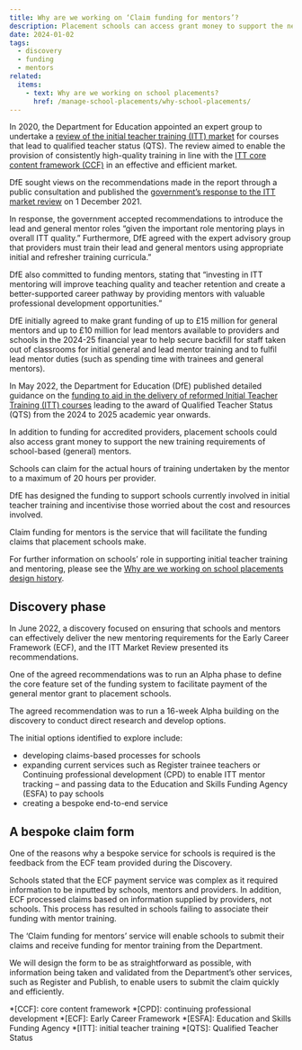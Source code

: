 ```yaml
---
title: Why are we working on ‘Claim funding for mentors’?
description: Placement schools can access grant money to support the new training requirements of school-based mentors
date: 2024-01-02
tags:
  - discovery
  - funding
  - mentors
related:
  items:
    - text: Why are we working on school placements?
      href: /manage-school-placements/why-school-placements/
---
```


In 2020, the Department for Education appointed an expert group to undertake a [review of the initial teacher training (ITT) market](https://www.gov.uk/government/publications/initial-teacher-training-itt-market-review/initial-teacher-training-itt-market-review-overview) for courses that lead to qualified teacher status (QTS). The review aimed to enable the provision of consistently high-quality training in line with the [ITT core content framework (CCF)](https://www.gov.uk/government/publications/initial-teacher-training-itt-core-content-framework) in an effective and efficient market.

DfE sought views on the recommendations made in the report through a public consultation and published the [government’s response to the ITT market review]( https://www.gov.uk/government/consultations/initial-teacher-training-itt-market-review) on 1 December 2021.

In response, the government accepted recommendations to introduce the lead and general mentor roles “given the important role mentoring plays in overall ITT quality.” Furthermore, DfE agreed with the expert advisory group that providers must train their lead and general mentors using appropriate initial and refresher training curricula.”

DfE also committed to funding mentors, stating that “investing in ITT mentoring will improve teaching quality and teacher retention and create a better-supported career pathway by providing mentors with valuable professional development opportunities.”

DfE initially agreed to make grant funding of up to £15 million for general mentors and up to £10 million for lead mentors available to providers and schools in the 2024-25 financial year to help secure backfill for staff taken out of classrooms for initial general and lead mentor training and to fulfil lead mentor duties (such as spending time with trainees and general mentors).

In May 2022, the Department for Education (DfE) published detailed guidance on the [funding to aid in the delivery of reformed Initial Teacher Training (ITT) courses](https://www.gov.uk/government/publications/initial-teacher-training-reform-funding-guidance) leading to the award of Qualified Teacher Status (QTS) from the 2024 to 2025 academic year onwards.

In addition to funding for accredited providers, placement schools could also access grant money to support the new training requirements of school-based (general) mentors.

Schools can claim for the actual hours of training undertaken by the mentor to a maximum of 20 hours per provider.

DfE has designed the funding to support schools currently involved in initial teacher training and incentivise those worried about the cost and resources involved.

Claim funding for mentors is the service that will facilitate the funding claims that placement schools make.

For further information on schools’ role in supporting initial teacher training and mentoring, please see the [Why are we working on school placements design history](/manage-school-placements/why-school-placements/).

## Discovery phase

In June 2022, a discovery focused on ensuring that schools and mentors can effectively deliver the new mentoring requirements for the Early Career Framework (ECF), and the ITT Market Review presented its recommendations.

One of the agreed recommendations was to run an Alpha phase to define the core feature set of the funding system to facilitate payment of the general mentor grant to placement schools.

The agreed recommendation was to run a 16-week Alpha​ building on the discovery to conduct direct research and develop options.

​The initial options identified to explore include​:

- developing claims-based processes for schools​
- expanding current services such as Register trainee teachers or Continuing professional development (CPD) to enable ITT mentor tracking – and passing data to the Education and Skills Funding Agency (ESFA) to pay schools​
- creating a bespoke end-to-end service

## A bespoke claim form

One of the reasons why a bespoke service for schools is required is the feedback from the ECF team provided during the Discovery.

Schools stated that the ECF payment service was complex as it required information to be inputted by schools, mentors and providers. In addition, ECF processed claims based on information supplied by providers, not schools. This process has resulted in schools failing to associate their funding with mentor training.

The ‘Claim funding for mentors’ service will enable schools to submit their claims and receive funding for mentor training from the Department.

We will design the form to be as straightforward as possible, with information being taken and validated from the Department’s other services, such as Register and Publish, to enable users to submit the claim quickly and efficiently.

*[CCF]: core content framework
*[CPD]: continuing professional development
*[ECF]: Early Career Framework
*[ESFA]: Education and Skills Funding Agency
*[ITT]: initial teacher training
*[QTS]: Qualified Teacher Status
